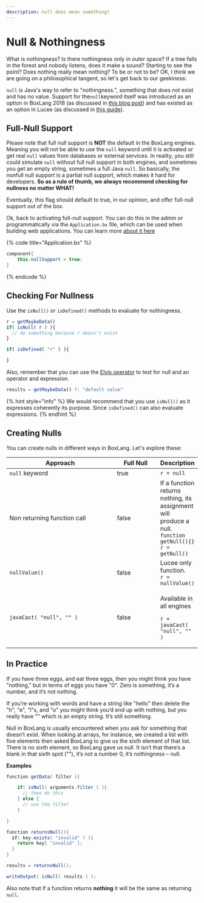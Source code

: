 ```yaml
---
description: null does mean something!
---
```


# Null & Nothingness

What is nothingness? Is there nothingness only in outer space? If a tree falls in the forest and nobody listens, does it make a sound? Starting to see the point? Does nothing really mean nothing? To be or not to be? OK, I think we are going on a philosophical tangent, so let's get back to our geekiness:

`null` is Java's way to refer to "nothingness.", something that does not exist and has no value. Support for the`null`keyword itself was introduced as an option in BoxLang 2018 (as discussed in [this blog post](https://coldfusion.adobe.com/2018/07/null-support-in-coldfusion-2018/)) and has existed as an option in Lucee (as discussed in [this guide](https://docs.lucee.org/guides/cookbooks/NullSupport.html)).

## Full-Null Support

Please note that full null support is **NOT** the default in the BoxLang engines.  Meaning you will not be able to use the `null` keyword until it is activated or get real `null` values from databases or external services.  In reality, you still could simulate `null` without full null support in both engines, and sometimes you get an empty string, sometimes a full Java `null`.  So basically, the nonfull null support is a partial null support, which makes it hard for developers.  **So as a rule of thumb, we always recommend checking for nullness no matter WHAT!**

Eventually, this flag should default to true, in our opinion, and offer full-null support out of the box.&#x20;

Ok, back to activating full-null support.  You can do this in the admin or programmatically via the `Application.bx` file, which can be used when building web applications. You can learn more [about it here](../beyond-the-100/applicationcfc.md)

{% code title="Application.bx" %}
```java
component{
    this.nullSupport = true;
}
```
{% endcode %}

## Checking For Nullness

Use the `isNull()` or `isDefined()` methods to evaluate for nothingness.

```javascript
r = getMaybeData()
if( isNull( r ) ){
  // do something because r doesn't exist
}

if( isDefined( "r" ) ){

}
```

Also, remember that you can use the [Elvis operator](operators.md#elvis-operator-null-coalescing) to test for null and an operator and expression.

```javascript
results = getMaybeData() ?: "default value"
```

{% hint style="info" %}
We would recommend that you use `isNull()` as it expresses coherently its purpose. Since `isDefined()` can also evaluate expressions.
{% endhint %}

## Creating Nulls

You can create nulls in different ways in BoxLang. Let's explore these:

<table><thead><tr><th width="268">Approach</th><th width="98.33333333333331" data-type="checkbox">Full Null</th><th>Description</th></tr></thead><tbody><tr><td><code>null</code> keyword</td><td>true</td><td><code>r = null</code></td></tr><tr><td>Non returning function call</td><td>false</td><td>If a function returns nothing, its assignment will produce a null.<br><code>function getNull(){}</code><br><code>r = getNull()</code></td></tr><tr><td><code>nullValue()</code></td><td>false</td><td>Lucee only function.<br><code>r = nullValue()</code></td></tr><tr><td><code>javaCast( "null", "" )</code></td><td>false</td><td><p>Available in all engines</p><p><code>r = javaCast( "null", "" )</code></p></td></tr></tbody></table>

## In Practice

If you have three eggs, and eat three eggs, then you might think you have "nothing," but in terms of eggs you have "0". Zero is something, it’s a number, and it’s not nothing.

If you’re working with words and have a string like "hello" then delete the "h", "e", "l"s, and "o" you might think you’d end up with nothing, but you really have "" which is an empty string. It’s still something.

Null in BoxLang is usually encountered when you ask for something that doesn’t exist. When looking at arrays, for instance, we created a list with five elements then asked BoxLang to give us the sixth element of that list. There is no sixth element, so BoxLang gave us null. It isn’t that there’s a blank in that sixth spot (""), it’s not a number 0, it’s nothingness – null.

**Examples**

```java
function getData( filter ){

    if( isNull( arguments.filter ) ){
      // then do this
    } else {
      // use the filter
    }

}

function returnsNull(){
  if( key.exists( "invalid" ) ){
    return key[ "invalid" ];
  }
}

results = returnsNull();

writeOutput( isNull( results ) );
```

Also note that if a function returns **nothing** it will be the same as returning `null`.
